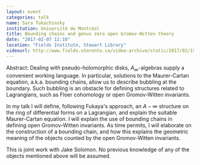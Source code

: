 ```yaml
---
layout: event
categories: talk
name: Sara Tukachinsky
institution: Université de Montréal
title: Bounding chains and genus zero open Gromov-Witten theory
date: "2017-02-07 11:10"
location: "Fields Institute, Stewart Library"
videourl: http://www.fields.utoronto.ca/video-archive/static/2017/02/1511-16504/mergedvideo.ogv
---
```

Abstract: Dealing with pseudo-holomorphic disks, $A_\infty$-algebras supply a convenient working language. In particular, solutions to the Maurer-Cartan equation, a.k.a. bounding chains, allow us to describe bubbling at the boundary. Such bubbling is an obstacle for defining structures related to Lagrangians, such as Floer cohomology or open Gromov-Witten invariants.

In my talk I will define, following Fukaya's approach, an $A-\infty$ structure on the ring of differential forms on a Lagrangian, and explain the suitable Maurer-Cartan equation. I will explain the use of bounding chains in defining open Gromov-Witten invariants. As time permits, I will elaborate on the construction of a bounding chain, and how this explains the geometric meaning of the objects counted by the open Gromov-Witten invariants.

This is joint work with Jake Solomon.
No previous knowledge of any of the objects mentioned above will be assumed.
